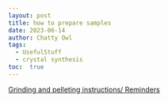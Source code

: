 ```yaml
---
layout: post
title: how to prepare samples 
date: 2023-06-14
author: Chatty Owl  
tags: 
  - UsefulStuff 
  - crystal synthesis
toc:  true
---
```



[Grinding and pelleting instructions/ Reminders](/Grinding_Pelleting.pdf)
